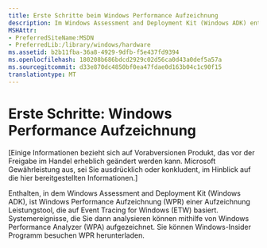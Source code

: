 ```yaml
---
title: Erste Schritte beim Windows Performance Aufzeichnung
description: Im Windows Assessment and Deployment Kit (Windows ADK) enthalten, wird Windows Performance Aufzeichnung (WPR) eine Aufzeichnung Leistungstool, die auf Event Tracing for Windows (ETW) basiert.
MSHAttr:
- PreferredSiteName:MSDN
- PreferredLib:/library/windows/hardware
ms.assetid: b2b11fba-36a8-4929-9dfb-f5e437fd9394
ms.openlocfilehash: 180208b686bdcd2929c02d56ca0d43a0def5a57a
ms.sourcegitcommit: d33e870dc4850bf0ea47fdae0d163b04c1c90f15
translationtype: MT
---
```

# <a name="getting-started-windows-performance-recorder"></a>Erste Schritte: Windows Performance Aufzeichnung


\[Einige Informationen bezieht sich auf Vorabversionen Produkt, das vor der Freigabe im Handel erheblich geändert werden kann. Microsoft Gewährleistung aus, sei Sie ausdrücklich oder konkludent, im Hinblick auf die hier bereitgestellten Informationen.\]

Enthalten, in dem Windows Assessment and Deployment Kit (Windows ADK), ist Windows Performance Aufzeichnung (WPR) einer Aufzeichnung Leistungstool, die auf Event Tracing for Windows (ETW) basiert. Systemereignisse, die Sie dann analysieren können mithilfe von Windows Performance Analyzer (WPA) aufgezeichnet. Sie können Windows-Insider Programm besuchen WPR herunterladen.

 

 






